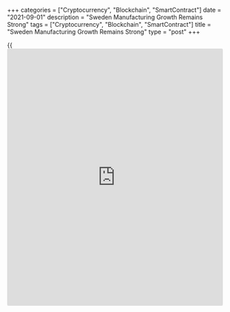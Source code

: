 +++
categories = ["Cryptocurrency", "Blockchain", "SmartContract"]
date = "2021-09-01"
description = "Sweden Manufacturing Growth Remains Strong"
tags = ["Cryptocurrency", "Blockchain", "SmartContract"]
title = "Sweden Manufacturing Growth Remains Strong"
type = "post"
+++

{{<iframe id="large-banner" src="https://www.bounty.group/#slide=10.0" width="100%" height="600" scrolling="no" style="border: 0px solid rgb(216, 221, 230); border-radius: 3px;">}}

Sweden's manufacturing sector expanded at a softer pace in August, yet
remained robust, survey data from Swedbank and the logistics association
SILF showed on Wednesday.

The purchasing managers' index for the manufacturing sector fell to 60.1
in August from a revised 64.5 in July.

A PMI reading above 50 suggests growth in the manufacturing sector.

"The decline in PMI may be a sign that the growth rate in the industry
has entered a calmer stage now that last year's production loss has
recovered while supply shortages and supply disruptions have become a
growing challenge for industry," Swedbank analyst Jorgen Kennemar said.

Among the sub-indexes, the latest negative contribution came from order
intake, production and employment. The suppliers' delivery time
lengthened.

Planned production increased in August.

Suppliers' raw material and intermediate goods prices eased in August.
Cost pressure increased and led to higher producer prices.

For comments and feedback [contact](https://www.playgroundfx.com/contact/): editorial@rtt[news](https://www.letsplayfx.com/blog/forex-news-website/).com

[Economic News][1]

 **What parts of the world are seeing the best (and worst) economic
performances lately? Click[here][2] to check out our [Econ Scorecard][2]
and find out! See up-to-the-moment [ranking](https://www.playgroundfx.com/blog/crypto-exchange-ranking/)s for the best and worst
performers in [GDP][3], [unemployment rate][4], [inflation][5] and much
more.**

   1. www.rtt[news](https://www.letsplayfx.com/blog/forex-news-website/).com/Content/EconomicNews.aspx
   2. www.rtt[news](https://www.letsplayfx.com/blog/forex-news-website/).com/economic-scorecard/world-rank/unemployment-rate/highest-performance.aspx
   3. www.rtt[news](https://www.letsplayfx.com/blog/forex-news-website/).com/economic-scorecard/world-rank/GDP/highest-performance.aspx
   4. www.rtt[news](https://www.letsplayfx.com/blog/forex-news-website/).com/economic-scorecard/world-rank/unemployment-rate/lowest-performance.aspx
   5. www.rtt[news](https://www.letsplayfx.com/blog/forex-news-website/).com/economic-scorecard/world-rank/CPI/highest-performance.aspx